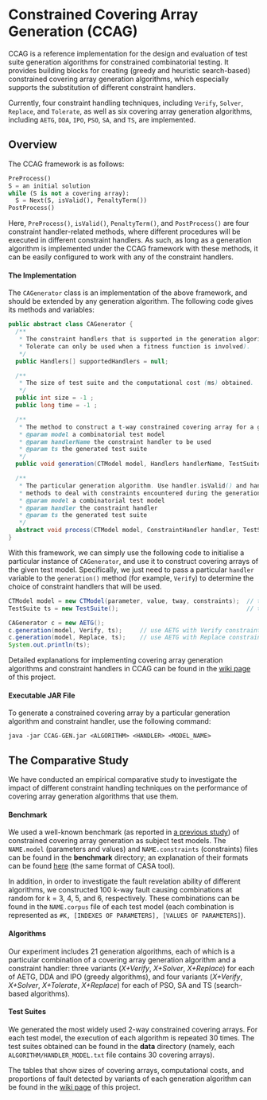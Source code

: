 # Constrained Covering Array Generation (CCAG)

CCAG is a reference implementation for the design and evaluation of test suite generation algorithms for constrained combinatorial testing. It provides building blocks for creating (greedy and heuristic search-based) constrained covering array generation algorithms, which especially supports the substitution of different constraint handlers.

Currently, four constraint handling techniques, including `Verify`, `Solver`, `Replace`, and `Tolerate`, as well as six covering array generation algorithms, including `AETG`, `DDA`, `IPO`, `PSO`, `SA`, and `TS`, are implemented.

## Overview

The CCAG framework is as follows:

```python
PreProcess()
S = an initial solution
while (S is not a covering array):
  S = Next(S, isValid(), PenaltyTerm())
PostProcess()
```

Here, `PreProcess()`, `isValid()`, `PenaltyTerm()`, and `PostProcess()` are four constraint handler-related methods, where different procedures will be executed in different constraint handlers. As such, as long as a generation algorithm is implemented under the CCAG framework with these methods, it can be easily configured to work with any of the constraint handlers.

#### The Implementation

The `CAGenerator` class is an implementation of the above framework, and should be extended by any generation algorithm. The following code gives its methods and variables:

```java
public abstract class CAGenerator {
  /**
   * The constraint handlers that is supported in the generation algorithm (for example, 
   * Tolerate can only be used when a fitness function is involved).
   */
  public Handlers[] supportedHandlers = null;

  /**
   * The size of test suite and the computational cost (ms) obtained.
   */
  public int size = -1 ;
  public long time = -1 ;

  /**
   * The method to construct a t-way constrained covering array for a given test model.
   * @param model a combinatorial test model
   * @param handlerName the constraint handler to be used
   * @param ts the generated test suite
   */
  public void generation(CTModel model, Handlers handlerName, TestSuite ts) {...}

  /**
   * The particular generation algorithm. Use handler.isValid() and handler.penaltyTerm()
   * methods to deal with constraints encountered during the generation process.
   * @param model a combinatorial test model
   * @param handler the constraint handler
   * @param ts the generated test suite
   */
  abstract void process(CTModel model, ConstraintHandler handler, TestSuite ts);
}
```

With this framework, we can simply use the following code to initialise a particular instance of `CAGenerator`, and use it to construct covering arrays of the given test model. Specifically, we just need to pass a particular `handler` variable to the `generation()` method (for example, `Verify`) to  determine the choice of constraint handlers that will be used.

```java
CTModel model = new CTModel(parameter, value, tway, constraints);  // the test model
TestSuite ts = new TestSuite();                                    // the test suite

CAGenerator c = new AETG();
c.generation(model, Verify, ts);     // use AETG with Verify constraint handler
c.generation(model, Replace, ts);    // use AETG with Replace constraint handler
System.out.println(ts); 
```

Detailed explanations for implementing covering array generation algorithms and constraint handlers in CCAG can be found in the [wiki page](https://github.com/GIST-NJU/CCAG/wiki) of this project.

#### Executable JAR File

To generate a constrained covering array by a particular generation algorithm and constraint handler, use the following command:

```
java -jar CCAG-GEN.jar <ALGORITHM> <HANDLER> <MODEL_NAME>
```

## The Comparative Study

We have conducted an empirical comparative study to investigate the impact of different constraint handling techniques on the performance of covering array generation algorithms that use them.

#### Benchmark

We used a well-known benchmark (as reported in [a previous study](https://ieeexplore.ieee.org/document/4564473/)) of constrained covering array generation as subject test models. The `NAME.model` (parameters and values) and `NAME.constraints` (constraints) files can be found in the **benchmark** directory; an explanation of their formats can be found [here](https://cse.unl.edu/~citportal/) (the same format of CASA tool). 

In addition, in order to investigate the fault revelation ability of different algorithms, we constructed 100 k-way fault causing combinations at random for k = 3, 4, 5, and 6, respectively. These combinations can be found in the `NAME.corpus` file of each test model (each combination is represented as `#K, [INDEXES OF PARAMETERS], [VALUES OF PARAMETERS]`).

#### Algorithms

Our experiment includes 21 generation algorithms, each of which is a particular combination of a covering array generation algorithm and a constraint handler: three variants (*X+Verify*, *X+Solver*, *X+Replace*) for each of AETG, DDA and IPO (greedy algorithms), and four variants (*X+Verify*, *X+Solver*, *X+Tolerate*, *X+Replace*) for each of PSO, SA and TS (search-based algorithms).

#### Test Suites

We generated the most widely used 2-way constrained covering arrays. For each test model, the execution of each algorithm is repeated 30 times. The test suites obtained can be found in the **data** directory (namely, each `ALGORITHM/HANDLER_MODEL.txt` file contains 30 covering arrays).

The tables that show sizes of covering arrays, computational costs, and proportions of fault detected by variants of each generation algorithm can be found in the [wiki page](https://github.com/GIST-NJU/CCAG/wiki) of this project.
